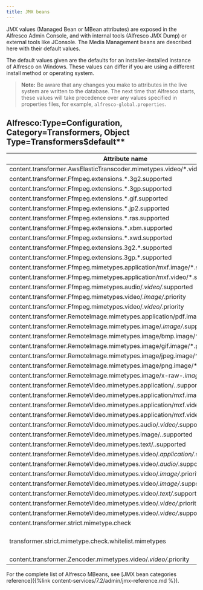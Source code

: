 ```yaml
---
title: JMX beans
---
```


JMX values (Managed Bean or MBean attributes) are exposed in the Alfresco Admin Console, and with internal tools (Alfresco JMX Dump) or external tools like JConsole. The Media Management beans are described here with their default values.

The default values given are the defaults for an installer-installed instance of Alfresco on Windows. These values can differ if you are using a different install method or operating system.

>**Note:** Be aware that any changes you make to attributes in the live system are written to the database. The next time that Alfresco starts, these values will take precedence over any values specified in properties files, for example, `alfresco-global.properties`.

## Alfresco:Type=Configuration, Category=Transformers, Object Type=Transformers$default**

|Attribute name|Example value|
|--------------|-------------|
|content.transformer.AwsElasticTranscoder.mimetypes.video/*.video/mp4.priority|`110`|
|content.transformer.Ffmpeg.extensions.*.3g2.supported|`false`|
|content.transformer.Ffmpeg.extensions.*.3gp.supported|`false`|
|content.transformer.Ffmpeg.extensions.*.gif.supported|`false`|
|content.transformer.Ffmpeg.extensions.*.jp2.supported|`false`|
|content.transformer.Ffmpeg.extensions.*.ras.supported|`false`|
|content.transformer.Ffmpeg.extensions.*.xbm.supported|`false`|
|content.transformer.Ffmpeg.extensions.*.xwd.supported|`false`|
|content.transformer.Ffmpeg.extensions.3g2.*.supported|`false`|
|content.transformer.Ffmpeg.extensions.3gp.*.supported|`false`|
|content.transformer.Ffmpeg.mimetypes.application/mxf.image/*.supported|`false`|
|content.transformer.Ffmpeg.mimetypes.application/mxf.video/*.supported|`false`|
|content.transformer.Ffmpeg.mimetypes.audio/*.video/*.supported|`false`|
|content.transformer.Ffmpeg.mimetypes.video/*.image/*.priority|`50`|
|content.transformer.Ffmpeg.mimetypes.video/*.video/*.priority|`150`|
|content.transformer.RemoteImage.mimetypes.application/pdf.image/*.supported|`false`|
|content.transformer.RemoteImage.mimetypes.image/*.image/*.supported|`false`|
|content.transformer.RemoteImage.mimetypes.image/bmp.image/*.priority|`150`|
|content.transformer.RemoteImage.mimetypes.image/gif.image/*.priority|`150`|
|content.transformer.RemoteImage.mimetypes.image/jpeg.image/*.priority|`150`|
|content.transformer.RemoteImage.mimetypes.image/png.image/*.priority|`150`|
|content.transformer.RemoteImage.mimetypes.image/x-raw-*.image/*.priority|`50`|
|content.transformer.RemoteVideo.mimetypes.application/*.*.supported|`false`|
|content.transformer.RemoteVideo.mimetypes.application/mxf.image/*.supported|`false`|
|content.transformer.RemoteVideo.mimetypes.application/mxf.video/*.priority|`100`|
|content.transformer.RemoteVideo.mimetypes.application/mxf.video/*.supported|`false`|
|content.transformer.RemoteVideo.mimetypes.audio/*.video/*.supported|`false`|
|content.transformer.RemoteVideo.mimetypes.image/*.*.supported|`false`|
|content.transformer.RemoteVideo.mimetypes.text/*.*.supported|`false`|
|content.transformer.RemoteVideo.mimetypes.video/*.application/*.supported|`false`|
|content.transformer.RemoteVideo.mimetypes.video/*.audio/*.supported|`false`|
|content.transformer.RemoteVideo.mimetypes.video/*.image/*.priority|`150`|
|content.transformer.RemoteVideo.mimetypes.video/*.image/*.supported|`false`|
|content.transformer.RemoteVideo.mimetypes.video/*.text/*.supported|`false`|
|content.transformer.RemoteVideo.mimetypes.video/*.video/*.priority|`50`|
|content.transformer.RemoteVideo.mimetypes.video/*.video/*.supported|`false`|
|content.transformer.strict.mimetype.check|`true`|
|transformer.strict.mimetype.check.whitelist.mimetypes|`application/eps;application/postscript;application/illustrator;application/pdf;application/x-tar;application/x-gtar;application/acp;application/zip;application/vnd.stardivision.math;application/x-tika-msoffice;image/x-raw-adobe;image/tiff`|
|content.transformer.Zencoder.mimetypes.video/*.video/*.priority|`100`|

For the complete list of Alfresco MBeans, see [JMX bean categories reference]({%link content-services/7.2/admin/jmx-reference.md %}).
